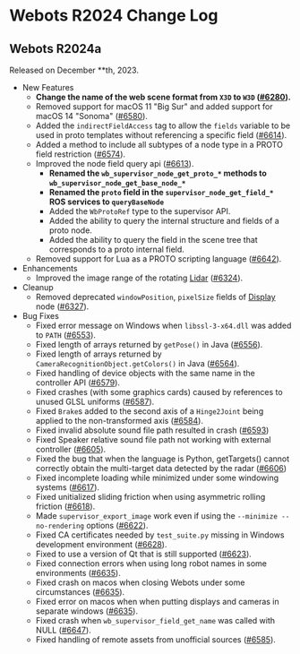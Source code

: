 # Webots R2024 Change Log

## Webots R2024a
Released on December **th, 2023.
  - New Features
    - **Change the name of the web scene format from `X3D` to `W3D` ([#6280](https://github.com/cyberbotics/webots/pull/6280)).**
    - Removed support for macOS 11 "Big Sur" and added support for macOS 14 "Sonoma" ([#6580](https://github.com/cyberbotics/webots/pull/6580)).
    - Added the `indirectFieldAccess` tag to allow the `fields` variable to be used in proto templates without referencing a specific field ([#6614](https://github.com/cyberbotics/webots/pull/6614)).
    - Added a method to include all subtypes of a node type in a PROTO field restriction ([#6574](https://github.com/cyberbotics/webots/pull/6574)).
    - Improved the node field query api ([#6613](https://github.com/cyberbotics/webots/issues/6613)).
      - **Renamed the `wb_supervisor_node_get_proto_*` methods to `wb_supervisor_node_get_base_node_*`**
      - **Renamed the `proto` field in the `supervisor_node_get_field_*` ROS services to `queryBaseNode`**
      - Added the `WbProtoRef` type to the supervisor API.
      - Added the ability to query the internal structure and fields of a proto node.
      - Added the ability to query the field in the scene tree that corresponds to a proto internal field.
    - Removed support for Lua as a PROTO scripting language ([#6642](https://github.com/cyberbotics/webots/pull/6642)).
  - Enhancements
    - Improved the image range of the rotating [Lidar](lidar.md) ([#6324](https://github.com/cyberbotics/webots/pull/6324)).
  - Cleanup
    - Removed deprecated `windowPosition`, `pixelSize` fields of [Display](display.md) node ([#6327](https://github.com/cyberbotics/webots/pull/6327)).
  - Bug Fixes
    - Fixed error message on Windows when `libssl-3-x64.dll` was added to `PATH` ([#6553](https://github.com/cyberbotics/webots/pull/6553)).
    - Fixed length of arrays returned by `getPose()` in Java ([#6556](https://github.com/cyberbotics/webots/pull/6556)).
    - Fixed length of arrays returned by `CameraRecognitionObject.getColors()` in Java ([#6564](https://github.com/cyberbotics/webots/pull/6564)).
    - Fixed handling of device objects with the same name in the controller API ([#6579](https://github.com/cyberbotics/webots/pull/6579)).
    - Fixed crashes (with some graphics cards) caused by references to unused GLSL uniforms ([#6587](https://github.com/cyberbotics/webots/pull/6587)).
    - Fixed `Brake`s added to the second axis of a `Hinge2Joint` being applied to the non-transformed axis ([#6584](https://github.com/cyberbotics/webots/pull/6584)).
    - Fixed invalid absolute sound file path resulted in crash ([#6593](https://github.com/cyberbotics/webots/pull/6593))
    - Fixed Speaker relative sound file path not working with external controller ([#6605](https://github.com/cyberbotics/webots/pull/6605)).
    - Fixed the bug that when the language is Python, getTargets() cannot correctly obtain the multi-target data detected by the radar ([#6606](https://github.com/cyberbotics/webots/pull/6606))
    - Fixed incomplete loading while minimized under some windowing systems ([#6617](https://github.com/cyberbotics/webots/pull/6617)).
    - Fixed unitialized sliding friction when using asymmetric rolling friction ([#6618](https://github.com/cyberbotics/webots/pull/6618)).
    - Made `supervisor_export_image` work even if using the `--minimize --no-rendering` options ([#6622](https://github.com/cyberbotics/webots/pull/6622)).
    - Fixed CA certificates needed by `test_suite.py` missing in Windows development environment ([#6628](https://github.com/cyberbotics/webots/pull/6628)).
    - Fixed to use a version of Qt that is still supported ([#6623](https://github.com/cyberbotics/webots/pull/6623)).
    - Fixed connection errors when using long robot names in some environments ([#6635](https://github.com/cyberbotics/webots/pull/6635)).
    - Fixed crash on macos when closing Webots under some circumstances ([#6635](https://github.com/cyberbotics/webots/pull/6635)).
    - Fixed error on macos when when putting displays and cameras in separate windows ([#6635](https://github.com/cyberbotics/webots/pull/6635)).
    - Fixed crash when `wb_supervisor_field_get_name` was called with NULL ([#6647](https://github.com/cyberbotics/webots/pull/6647)).
    - Fixed handling of remote assets from unofficial sources ([#6585](https://github.com/cyberbotics/webots/pull/6585)).
